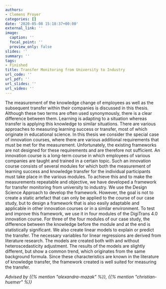 ```yaml
---
authors:
- Clemens Proyer
categories: []
date: '2020-05-08 15:18:37+00:00'
external_link: ''
image:
  caption: ''
  focal_point: ''
  preview_only: false
slides: ''
summary: ''
tags:
- Finished
title: Transfer Monitoring from University to Industry
url_code: ''
url_pdf: ''
url_slides: ''
url_video: ''
---
```


The measurement of the knowledge change of employees as well as the subsequent transfer within their companies is discussed in this thesis. Although these two terms are often used synonymously, there is a clear difference between them. Learning is adapting to a situation whereas transfer is applying this knowledge to similar situations. There are various approaches to measuring learning success or transfer, most of which originate in educational science. In this thesis we consider the special case of innovation courses, where there are various additional requirements that must be met for the measurement. Unfortunately, the existing frameworks are not designed for these requirements and are therefore not sufficient. An innovation course is a long-term course in which employees of various companies are taught and trained in a certain topic. Such an innovation course consists of several modules for which both the measurement of learning success and knowledge transfer for the individual participants must take place in the various modules. To achieve this and to make the measurements repeatable and objective, we have developed a framework for transfer monitoring from university to industry. We use the Design Science Approach to develop the framework. However, the goal is not to create a static artefact that can only be applied to the course of our case study, but to design a framework that is also easily adaptable and applicable in other innovation courses or in a similar environment. To test and improve this framework, we use it in four modules of the DigiTrans 4.0 innovation course. For three of the four modules of our case study, the difference between the knowledge before the module and at the end is statistically signiﬁcant. We also create linear models to explain or predict the transfer. The necessary variables for linear regressions are derived from literature research. The models are created both with and without heteroscedasticity adjustment. The results of the models are slightly different, but show a common trend, which originates from the same background formula. Since these characteristics are known in the literature of knowledge transfer, the framework created is well suited for measuring the transfer.

*Advised by {{% mention "alexandra-mazak" %}}, {{% mention "christian-huemer" %}}*